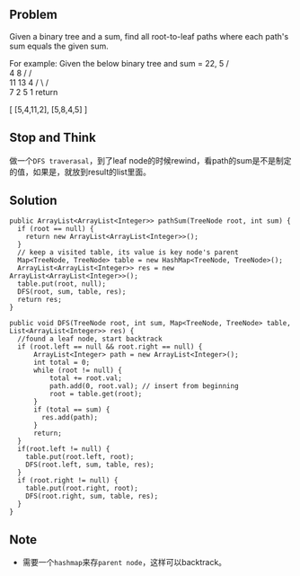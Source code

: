 ## Problem

Given a binary tree and a sum, find all root-to-leaf paths where each path's sum equals the given sum.

For example:
Given the below binary tree and sum = 22,
              5
             / \
            4   8
           /   / \
          11  13  4
         /  \    / \
        7    2  5   1
return

[
   [5,4,11,2],
   [5,8,4,5]
]

## Stop and Think

做一个`DFS traverasal`，到了leaf node的时候rewind，看path的sum是不是制定的值，如果是，就放到result的list里面。

## Solution

    public ArrayList<ArrayList<Integer>> pathSum(TreeNode root, int sum) {
      if (root == null) {
        return new ArrayList<ArrayList<Integer>>();
      }
      // keep a visited table, its value is key node's parent
      Map<TreeNode, TreeNode> table = new HashMap<TreeNode, TreeNode>();
      ArrayList<ArrayList<Integer>> res = new ArrayList<ArrayList<Integer>>();
      table.put(root, null);
      DFS(root, sum, table, res);
      return res;
    }

    public void DFS(TreeNode root, int sum, Map<TreeNode, TreeNode> table, List<ArrayList<Integer>> res) {
      //found a leaf node, start backtrack
      if (root.left == null && root.right == null) {
          ArrayList<Integer> path = new ArrayList<Integer>();
          int total = 0;
          while (root != null) {
              total += root.val;
              path.add(0, root.val); // insert from beginning
              root = table.get(root);
          }
          if (total == sum) {
            res.add(path);
          }
          return;
      }
      if(root.left != null) {
        table.put(root.left, root);
        DFS(root.left, sum, table, res);
      }
      if (root.right != null) {
        table.put(root.right, root);
        DFS(root.right, sum, table, res);
      }
    }

## Note

- 需要一个`hashmap`来存`parent node`，这样可以backtrack。